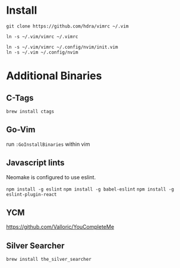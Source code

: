 # Install
```
git clone https://github.com/hdra/vimrc ~/.vim

ln -s ~/.vim/vimrc ~/.vimrc

ln -s ~/.vim/vimrc ~/.config/nvim/init.vim
ln -s ~/.vim ~/.config/nvim
```


# Additional Binaries

## C-Tags

`brew install ctags`

## Go-Vim

run `:GoInstallBinaries` within vim


## Javascript lints
Neomake is configured to use eslint.

`npm install -g eslint`
`npm install -g babel-eslint`
`npm install -g eslint-plugin-react`

## YCM

https://github.com/Valloric/YouCompleteMe

## Silver Searcher

`brew install the_silver_searcher`
